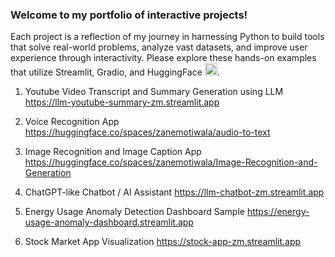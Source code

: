 ### Welcome to my portfolio of interactive projects!
Each project is a reflection of my journey in harnessing Python to build tools that solve real-world problems, analyze vast datasets, and improve user experience through interactivity. Please explore these hands-on examples that utilize Streamlit, Gradio, and HuggingFace <img src="https://github.com/hzmotiwala/Project-Demos/assets/7186464/cbace9cd-5b90-4283-b336-5f7c2d749090" alt="drawing" width="20"/>.

1) Youtube Video Transcript and Summary Generation using LLM
https://llm-youtube-summary-zm.streamlit.app

2) Voice Recognition App
https://huggingface.co/spaces/zanemotiwala/audio-to-text

3) Image Recognition and Image Caption App
https://huggingface.co/spaces/zanemotiwala/Image-Recognition-and-Generation

4) ChatGPT-like Chatbot / AI Assistant
https://llm-chatbot-zm.streamlit.app

5) Energy Usage Anomaly Detection Dashboard Sample
https://energy-usage-anomaly-dashboard.streamlit.app

6) Stock Market App Visualization
https://stock-app-zm.streamlit.app


